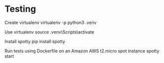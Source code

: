 # Testing

Create virtualenv
    virtualenv -p python3 .venv

Use virtualenv
    source .venv\Scripts\activate

Install spotty
    pip install spotty

Run tests using Dockerfile on an Amazon AWS t2.micro spot instance
    spotty start
